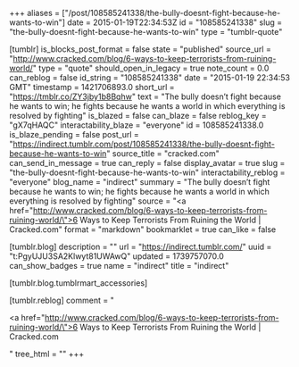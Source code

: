 +++
aliases = ["/post/108585241338/the-bully-doesnt-fight-because-he-wants-to-win"]
date = 2015-01-19T22:34:53Z
id = "108585241338"
slug = "the-bully-doesnt-fight-because-he-wants-to-win"
type = "tumblr-quote"

[tumblr]
is_blocks_post_format = false
state = "published"
source_url = "http://www.cracked.com/blog/6-ways-to-keep-terrorists-from-ruining-world/"
type = "quote"
should_open_in_legacy = true
note_count = 0.0
can_reblog = false
id_string = "108585241338"
date = "2015-01-19 22:34:53 GMT"
timestamp = 1421706893.0
short_url = "https://tmblr.co/ZY3jby1b8Bqhw"
text = "The bully doesn&rsquo;t fight because he wants to win; he fights because he wants a world in which everything is resolved by fighting"
is_blazed = false
can_blaze = false
reblog_key = "gX7qHAQC"
interactability_blaze = "everyone"
id = 108585241338.0
is_blaze_pending = false
post_url = "https://indirect.tumblr.com/post/108585241338/the-bully-doesnt-fight-because-he-wants-to-win"
source_title = "cracked.com"
can_send_in_message = true
can_reply = false
display_avatar = true
slug = "the-bully-doesnt-fight-because-he-wants-to-win"
interactability_reblog = "everyone"
blog_name = "indirect"
summary = "The bully doesn’t fight because he wants to win; he fights because he wants a world in which everything is resolved by fighting"
source = "<a href=\"http://www.cracked.com/blog/6-ways-to-keep-terrorists-from-ruining-world/\">6 Ways to Keep Terrorists From Ruining the World | Cracked.com</a>"
format = "markdown"
bookmarklet = true
can_like = false

[tumblr.blog]
description = ""
url = "https://indirect.tumblr.com/"
uuid = "t:PgyUJU3SA2Klwyt81UWAwQ"
updated = 1739757070.0
can_show_badges = true
name = "indirect"
title = "indirect"

[tumblr.blog.tumblrmart_accessories]

[tumblr.reblog]
comment = "<p><a href=\"http://www.cracked.com/blog/6-ways-to-keep-terrorists-from-ruining-world/\">6 Ways to Keep Terrorists From Ruining the World | Cracked.com</a></p>"
tree_html = ""
+++
